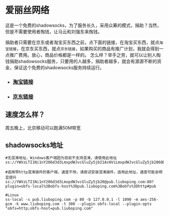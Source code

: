 # 爱丽丝网络
这是一个免费的shadowsocks，为了服务长久，采用众筹的模式，捐助？当然，但是不需要使用者掏钱，让马云和刘强东来掏钱。

捐助者只需要在京东或者淘宝买东西之前，点下面的链接，在淘宝买东西，就点`淘宝链接`，在京东买东西，就点`京东链接`，如果购买的商品有推广计划，我就会得到一点推广费用。放心，商品价格都是一样的。
怎么样？举手之劳，就可以让别人掏钱捐助shadowsocks服务，只要用的人越多，捐助者越多，就会有源源不断的资金，保证这个免费的shadowsocks服务持续运行。

- ### [淘宝链接](https://ai.taobao.com/search/index.htm?fcat=3306&key=计算机网络&pid=mm_48510912_36052737_128472059)
- ### [京东链接](https://union-click.jd.com/jdc?d=HmJ6Nd)

## 速度怎么样？
周五晚上，北京移动可以跑满50M带宽

## shadowsocks地址
```
#无混淆地址，Windows客户端因为目前不支持混淆，请使用此地址
ss://YWVzLTI1Ni1nY206d3d3LmxpdWJvcGluZy5jb21AcHViLmxpdWJvcGluZy5jb206ODA=

#适用带http混淆插件的客户端，速度不快，请尝试安装混淆插件，适用此地址，速度可能会明显提升
ss://YWVzLTI1Ni1nY206d3d3LmxpdWJvcGluZy5jb20@pub.liuboping.com:80?plugin=obfs-local%3Bobfs-host%3Dpub.liuboping.com%3Bobfs%3Dhttp#pub

#Linux
ss-local -s pub.liuboping.com -p 80 -b 127.0.0.1 -l 1090 -m aes-256-gcm -k www.liuboping.com -t 300 --plugin obfs-local --plugin-opts "obfs=http;obfs-host=pub.liuboping.com"
```
